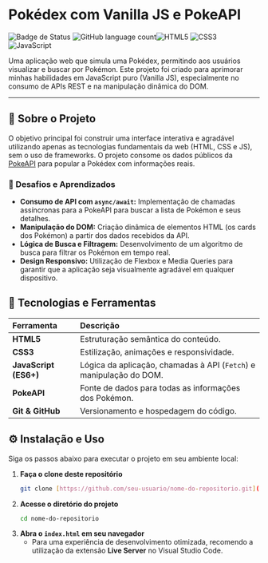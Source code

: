 # Pokédex com Vanilla JS e PokeAPI

![Badge de Status](https://img.shields.io/badge/status-finalizado-brightgreen?style=for-the-badge)
![GitHub language count](https://img.shields.io/github/languages/count/seu-usuario/nome-do-repositorio?style=for-the-badge)![HTML5](https://img.shields.io/badge/html5-%23E34F26.svg?style=for-the-badge&logo=html5&logoColor=white)
![CSS3](https://img.shields.io/badge/css3-%231572B6.svg?style=for-the-badge&logo=css3&logoColor=white)
![JavaScript](https://img.shields.io/badge/javascript-%23323330.svg?style=for-the-badge&logo=javascript&logoColor=%23F7DF1E)

Uma aplicação web que simula uma Pokédex, permitindo aos usuários visualizar e buscar por Pokémon. Este projeto foi criado para aprimorar minhas habilidades em JavaScript puro (Vanilla JS), especialmente no consumo de APIs REST e na manipulação dinâmica do DOM.

---

## 🎯 Sobre o Projeto

O objetivo principal foi construir uma interface interativa e agradável utilizando apenas as tecnologias fundamentais da web (HTML, CSS e JS), sem o uso de frameworks. O projeto consome os dados públicos da [PokeAPI](https://pokeapi.co/) para popular a Pokédex com informações reais.

### 🧠 Desafios e Aprendizados

-   **Consumo de API com `async/await`:** Implementação de chamadas assíncronas para a PokeAPI para buscar a lista de Pokémon e seus detalhes.
-   **Manipulação do DOM:** Criação dinâmica de elementos HTML (os cards dos Pokémon) a partir dos dados recebidos da API.
-   **Lógica de Busca e Filtragem:** Desenvolvimento de um algoritmo de busca para filtrar os Pokémon em tempo real.
-   **Design Responsivo:** Utilização de Flexbox e Media Queries para garantir que a aplicação seja visualmente agradável em qualquer dispositivo.

## 🚀 Tecnologias e Ferramentas

| Ferramenta | Descrição |
| :--- | :--- |
| **HTML5** | Estruturação semântica do conteúdo. |
| **CSS3** | Estilização, animações e responsividade. |
| **JavaScript (ES6+)**| Lógica da aplicação, chamadas à API (`Fetch`) e manipulação do DOM. |
| **PokeAPI** | Fonte de dados para todas as informações dos Pokémon. |
| **Git & GitHub** | Versionamento e hospedagem do código. |

## ⚙️ Instalação e Uso

Siga os passos abaixo para executar o projeto em seu ambiente local:

1.  **Faça o clone deste repositório**
    ```bash
    git clone [https://github.com/seu-usuario/nome-do-repositorio.git](https://github.com/seu-usuario/nome-do-repositorio.git)
    ```
2.  **Acesse o diretório do projeto**
    ```bash
    cd nome-do-repositorio
    ```
3.  **Abra o `index.html` em seu navegador**
    * Para uma experiência de desenvolvimento otimizada, recomendo a utilização da extensão **Live Server** no Visual Studio Code.
